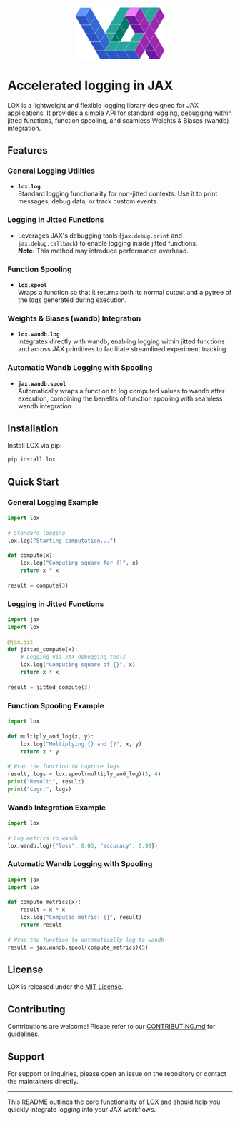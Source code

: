 <div align="center">
    <img src="https://github.com/huterguier/lox/blob/main/images/lox3.png" width="200">
</div>

# Accelerated logging in JAX

LOX is a lightweight and flexible logging library designed for JAX applications. It provides a simple API for standard logging, debugging within jitted functions, function spooling, and seamless Weights & Biases (wandb) integration.

## Features

### General Logging Utilities
- **`lox.log`**  
  Standard logging functionality for non-jitted contexts. Use it to print messages, debug data, or track custom events.

### Logging in Jitted Functions
- Leverages JAX's debugging tools (`jax.debug.print` and `jax.debug.callback`) to enable logging inside jitted functions.  
  **Note:** This method may introduce performance overhead.

### Function Spooling
- **`lox.spool`**  
  Wraps a function so that it returns both its normal output and a pytree of the logs generated during execution.

### Weights & Biases (wandb) Integration
- **`lox.wandb.log`**  
  Integrates directly with wandb, enabling logging within jitted functions and across JAX primitives to facilitate streamlined experiment tracking.

### Automatic Wandb Logging with Spooling
- **`jax.wandb.spool`**  
  Automatically wraps a function to log computed values to wandb after execution, combining the benefits of function spooling with seamless wandb integration.

## Installation

Install LOX via pip:

```bash
pip install lox
```

## Quick Start

### General Logging Example

```python
import lox

# Standard logging
lox.log("Starting computation...")

def compute(x):
    lox.log("Computing square for {}", x)
    return x * x

result = compute(3)
```

### Logging in Jitted Functions

```python
import jax
import lox

@jax.jit
def jitted_compute(x):
    # Logging via JAX debugging tools
    lox.log("Computing square of {}", x)
    return x * x

result = jitted_compute(3)
```

### Function Spooling Example

```python
import lox

def multiply_and_log(x, y):
    lox.log("Multiplying {} and {}", x, y)
    return x * y

# Wrap the function to capture logs
result, logs = lox.spool(multiply_and_log)(3, 4)
print("Result:", result)
print("Logs:", logs)
```

### Wandb Integration Example

```python
import lox

# Log metrics to wandb
lox.wandb.log({"loss": 0.05, "accuracy": 0.98})
```

### Automatic Wandb Logging with Spooling

```python
import jax
import lox

def compute_metrics(x):
    result = x * x
    lox.log("Computed metric: {}", result)
    return result

# Wrap the function to automatically log to wandb
result = jax.wandb.spool(compute_metrics)(5)
```

## License

LOX is released under the [MIT License](LICENSE).

## Contributing

Contributions are welcome! Please refer to our [CONTRIBUTING.md](CONTRIBUTING.md) for guidelines.

## Support

For support or inquiries, please open an issue on the repository or contact the maintainers directly.

--- 

This README outlines the core functionality of LOX and should help you quickly integrate logging into your JAX workflows.
